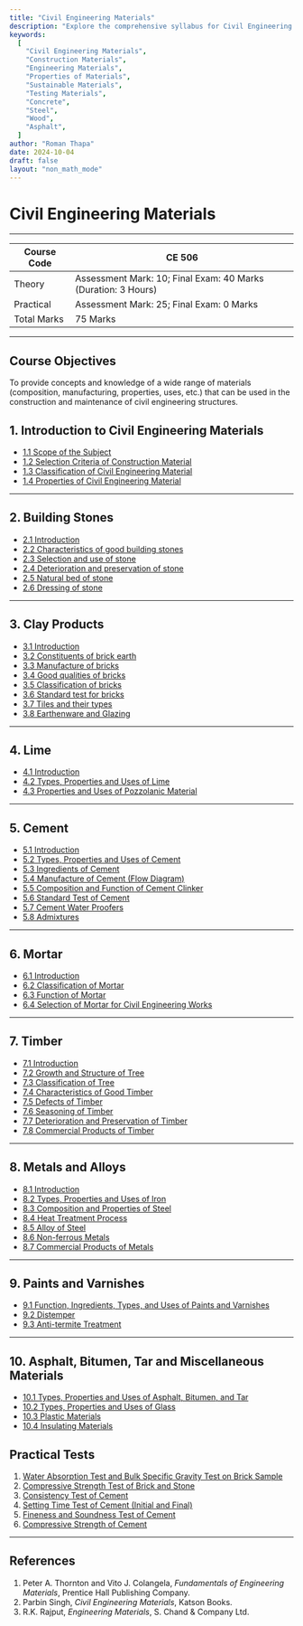```yaml
---
title: "Civil Engineering Materials"
description: "Explore the comprehensive syllabus for Civil Engineering Materials, including properties, types, testing, sustainability, and emerging trends."
keywords:
  [
    "Civil Engineering Materials",
    "Construction Materials",
    "Engineering Materials",
    "Properties of Materials",
    "Sustainable Materials",
    "Testing Materials",
    "Concrete",
    "Steel",
    "Wood",
    "Asphalt",
  ]
author: "Roman Thapa"
date: 2024-10-04
draft: false
layout: "non_math_mode"
---
```


# Civil Engineering Materials

---

| Course Code | CE 506                                                        |
| ----------- | ------------------------------------------------------------- |
| Theory      | Assessment Mark: 10; Final Exam: 40 Marks (Duration: 3 Hours) |
| Practical   | Assessment Mark: 25; Final Exam: 0 Marks                      |
| Total Marks | 75 Marks                                                      |

---

## Course Objectives

To provide concepts and knowledge of a wide range of materials (composition, manufacturing, properties, uses, etc.) that can be used in the construction and maintenance of civil engineering structures.

## 1. Introduction to Civil Engineering Materials

- [1.1 Scope of the Subject](./introduction-to-civil-engineering-materials/scope-of-subject.html)
- [1.2 Selection Criteria of Construction Material](./introduction-to-civil-engineering-materials/selection-criteria.html)
- [1.3 Classification of Civil Engineering Material](./introduction-to-civil-engineering-materials/classification-material.html)
- [1.4 Properties of Civil Engineering Material](./introduction-to-civil-engineering-materials/properties-material.html)

---

## 2. Building Stones

- [2.1 Introduction](./building-stones/introduction.html)
- [2.2 Characteristics of good building stones](./building-stones/characteristics-good-stones.html)
- [2.3 Selection and use of stone](./building-stones/selection-use-stone.html)
- [2.4 Deterioration and preservation of stone](./building-stones/deterioration-preservation-stone.html)
- [2.5 Natural bed of stone](./building-stones/natural-bed-stone.html)
- [2.6 Dressing of stone](./building-stones/dressing-stone.html)

---

## 3. Clay Products

- [3.1 Introduction](./clay-products/introduction.html)
- [3.2 Constituents of brick earth](./clay-products/constituents-brick-earth.html)
- [3.3 Manufacture of bricks](./clay-products/manufacture-bricks.html)
- [3.4 Good qualities of bricks](./clay-products/good-qualities-bricks.html)
- [3.5 Classification of bricks](./clay-products/classification-bricks.html)
- [3.6 Standard test for bricks](./clay-products/standard-test-bricks.html)
- [3.7 Tiles and their types](./clay-products/tiles-types.html)
- [3.8 Earthenware and Glazing](./clay-products/earthenware-glazing.html)

---

## 4. Lime

- [4.1 Introduction](./lime/introduction.html)
- [4.2 Types, Properties and Uses of Lime](./lime/types-properties-uses.html)
- [4.3 Properties and Uses of Pozzolanic Material](./lime/properties-uses-pozzolanic-material.html)

---

## 5. Cement

- [5.1 Introduction](./cement/introduction.html)
- [5.2 Types, Properties and Uses of Cement](./cement/types-properties-uses.html)
- [5.3 Ingredients of Cement](./cement/ingredients.html)
- [5.4 Manufacture of Cement (Flow Diagram)](./cement/manufacture.html)
- [5.5 Composition and Function of Cement Clinker](./cement/composition-function-clinker.html)
- [5.6 Standard Test of Cement](./cement/standard-test.html)
- [5.7 Cement Water Proofers](./cement/cement-water-proofers.html)
- [5.8 Admixtures](./cement/admixtures.html)

---

## 6. Mortar

- [6.1 Introduction](./mortar/introduction.html)
- [6.2 Classification of Mortar](./mortar/classification.html)
- [6.3 Function of Mortar](./mortar/function.html)
- [6.4 Selection of Mortar for Civil Engineering Works](./mortar/selection.html)

---

## 7. Timber

- [7.1 Introduction](./timber/introduction.html)
- [7.2 Growth and Structure of Tree](./timber/growth-structure.html)
- [7.3 Classification of Tree](./timber/classification.html)
- [7.4 Characteristics of Good Timber](./timber/characteristics-good.html)
- [7.5 Defects of Timber](./timber/defects.html)
- [7.6 Seasoning of Timber](./timber/seasoning.html)
- [7.7 Deterioration and Preservation of Timber](./timber/deterioration-preservation.html)
- [7.8 Commercial Products of Timber](./timber/commercial-products.html)

---

## 8. Metals and Alloys

- [8.1 Introduction](./metals-and-alloys/introduction.html)
- [8.2 Types, Properties and Uses of Iron](./metals-and-alloys/types-properties-iron.html)
- [8.3 Composition and Properties of Steel](./metals-and-alloys/composition-properties-steel.html)
- [8.4 Heat Treatment Process](./metals-and-alloys/heat-treatment.html)
- [8.5 Alloy of Steel](./metals-and-alloys/alloy-of-steel.html)
- [8.6 Non-ferrous Metals](./metals-and-alloys/non-ferrous-metals.html)
- [8.7 Commercial Products of Metals](./metals-and-alloys/commercial-products.html)

---

## 9. Paints and Varnishes

- [9.1 Function, Ingredients, Types, and Uses of Paints and Varnishes](./paints-and-varnishes/function-ingredients-types.html)
- [9.2 Distemper](./paints-and-varnishes/distemper.html)
- [9.3 Anti-termite Treatment](./paints-and-varnishes/anti-termite-treatment.html)

---

## 10. Asphalt, Bitumen, Tar and Miscellaneous Materials

- [10.1 Types, Properties and Uses of Asphalt, Bitumen, and Tar](./asphalt-bitumen-tar/types-properties-uses.html)
- [10.2 Types, Properties and Uses of Glass](./asphalt-bitumen-tar/types-properties-uses-glass.html)
- [10.3 Plastic Materials](./asphalt-bitumen-tar/plastic-materials.html)
- [10.4 Insulating Materials](./asphalt-bitumen-tar/insulating-materials.html)

## Practical Tests

1. [Water Absorption Test and Bulk Specific Gravity Test on Brick Sample](./practical-tests/water-absorption-test)
2. [Compressive Strength Test of Brick and Stone](./practical-tests/compressive-strength-test)
3. [Consistency Test of Cement](./practical-tests/consistency-test)
4. [Setting Time Test of Cement (Initial and Final)](./practical-tests/setting-time-test)
5. [Fineness and Soundness Test of Cement](./practical-tests/fineness-soundness-test)
6. [Compressive Strength of Cement](./practical-tests/compressive-strength-cement)

---

## References

1. Peter A. Thornton and Vito J. Colangela, _Fundamentals of Engineering Materials_, Prentice Hall Publishing Company.
2. Parbin Singh, _Civil Engineering Materials_, Katson Books.
3. R.K. Rajput, _Engineering Materials_, S. Chand & Company Ltd.
